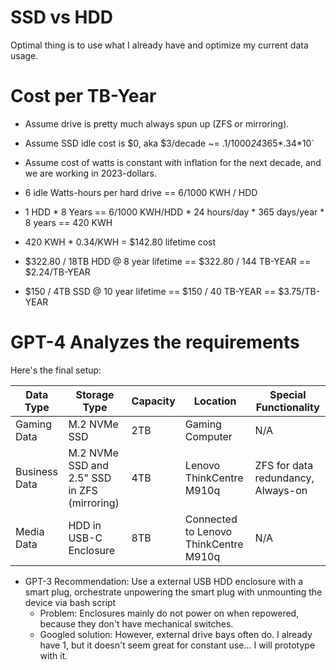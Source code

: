 # SSD vs HDD

Optimal thing is to use what I already have and optimize my current data usage.


# Cost per TB-Year

- Assume drive is pretty much always spun up (ZFS or mirroring).
- Assume SSD idle cost is $0, aka $3/decade ~= .1/1000*24*365*.34*10`
- Assume cost of watts is constant with inflation for the next decade, and we are working in 2023-dollars.


- 6 idle Watts-hours per hard drive == 6/1000 KWH / HDD
- 1 HDD * 8 Years == 6/1000 KWH/HDD * 24 hours/day * 365 days/year * 8 years == 420 KWH
- 420 KWH * 0.34/KWH = $142.80 lifetime cost

- $322.80 / 18TB HDD @ 8 year lifetime == $322.80 / 144 TB-YEAR == $2.24/TB-YEAR
- $150 / 4TB SSD @ 10 year lifetime == $150 / 40 TB-YEAR == $3.75/TB-YEAR


# GPT-4  Analyzes the requirements

Here's the final setup:

| Data Type        | Storage Type            | Capacity | Location                   | Special Functionality      |
|------------------|-------------------------|----------|----------------------------|----------------------------|
| Gaming Data      | M.2 NVMe SSD            | 2TB      | Gaming Computer            | N/A                        |
| Business Data    | M.2 NVMe SSD and 2.5" SSD in ZFS (mirroring) | 4TB  | Lenovo ThinkCentre M910q   | ZFS for data redundancy, Always-on |
| Media Data       | HDD in USB-C Enclosure  | 8TB      | Connected to Lenovo ThinkCentre M910q | N/A |


- GPT-3 Recommendation: Use a external USB HDD enclosure with a smart plug, orchestrate unpowering the smart plug with unmounting the device via bash script
  - Problem: Enclosures mainly do not power on when repowered, because they don't have mechanical switches.
  - Googled solution: However, external drive bays often do. I already have 1, but it doesn't seem great for constant use... I will prototype with it.
